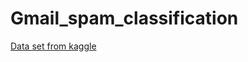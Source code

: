 # Gmail_spam_classification

[Data set from kaggle](https://www.kaggle.com/ozlerhakan/spam-or-not-spam-dataset)
